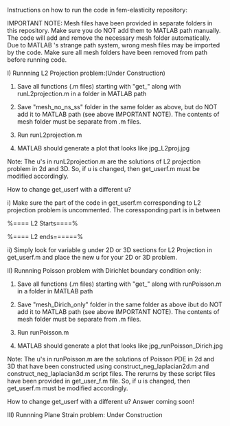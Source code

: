 Instructions on how to run the code in fem-elasticity repository:

IMPORTANT NOTE: 
Mesh files have been provided in separate folders in this repository. Make sure
you do NOT add them to MATLAB path manually. The code will add and remove the necessary
mesh folder automatically. Due to MATLAB 's strange path system, wrong mesh files may
be imported by the code. Make sure all mesh folders have been removed from path before 
running code.

I) Runnning L2 Projection problem:(Under Construction)

  1) Save all functions (.m files) starting with "get_" along with runL2projection.m
      in a folder in MATLAB path

  2) Save "mesh_no_ns_ss" folder in the same folder as above, but do NOT add it to
     MATLAB path (see above IMPORTANT NOTE). The contents of mesh folder must be 
     separate from .m files.

  3) Run runL2projection.m 

  4) MATLAB should generate a plot that looks like jpg_L2proj.jpg 

 Note: The u's in runL2projection.m are the solutions of L2 projection problem in 2d
       and 3D. So, if u is changed, then get_userf.m must be modified accordingly.

  How to change get_userf with a different u?
 
  i) Make sure the part of the code in get_userf.m corresponding to L2 projection problem 
     is uncommented. The coressponding part is in between

   %==== L2 Starts====%

   %==== L2 ends======% 

   ii) Simply look for variable g under 2D or 3D sections for L2 Projection in get_userf.m 
       and place the new u for your 2D or 3D problem.


II) Runnning Poisson problem with Dirichlet boundary condition only:

   1) Save all functions (.m files) starting with "get_" along with runPoisson.m
      in a folder in MATLAB path

   2) Save "mesh_Dirich_only" folder in the same folder as above ibut do NOT add it to
     MATLAB path (see above IMPORTANT NOTE). The contents of mesh folder must be 
     separate from .m files.

   3) Run runPoisson.m 

   4) MATLAB should generate a plot that looks like jpg_runPoisson_Dirich.jpg 

 Note: The u's in runPoisson.m are the solutions of Poisson PDE in 2d and 3D that 
       have been constructed using construct_neg_laplacian2d.m and 
       construct_neg_laplacian3d.m script files. The rerurns by these script files
       have been provided in get_user_f.m file. So, if u is changed, then get_userf.m 
       must be modified accordingly.

  How to change get_userf with a different u?
  Answer coming soon!



III) Runnning Plane Strain problem:
   Under Construction


